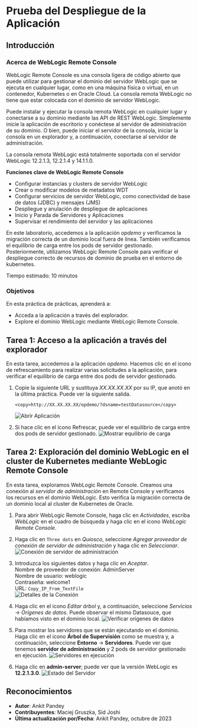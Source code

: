 # Prueba del Despliegue de la Aplicación

## Introducción

### Acerca de WebLogic Remote Console

WebLogic Remote Console es una consola ligera de código abierto que puede utilizar para gestionar el dominio del servidor WebLogic que se ejecuta en cualquier lugar, como en una máquina física o virtual, en un contenedor, Kubernetes o en Oracle Cloud. La consola remota WebLogic no tiene que estar colocada con el dominio de servidor WebLogic.

Puede instalar y ejecutar la consola remota WebLogic en cualquier lugar y conectarse a su dominio mediante las API de REST WebLogic. Simplemente inicie la aplicación de escritorio y conéctese al servidor de administración de su dominio. O bien, puede iniciar el servidor de la consola, iniciar la consola en un explorador y, a continuación, conectarse al servidor de administración.

La consola remota WebLogic está totalmente soportada con el servidor WebLogic 12.2.1.3, 12.2.1.4 y 14.1.1.0.

**Funciones clave de WebLogic Remote Console**

*   Configurar instancias y clusters de servidor WebLogic
*   Crear o modificar modelos de metadatos WDT
*   Configurar servicios de servidor WebLogic, como conectividad de base de datos (JDBC) y mensajes (JMS)
*   Despliegue y anulación de despliegue de aplicaciones
*   Inicio y Parada de Servidores y Aplicaciones
*   Supervisar el rendimiento del servidor y las aplicaciones

En este laboratorio, accedemos a la aplicación _opdemo_ y verificamos la migración correcta de un dominio local fuera de línea. También verificamos el equilibrio de carga entre los pods de servidor gestionado. Posteriormente, utilizamos WebLogic Remote Console para verificar el despliegue correcto de recursos de dominio de prueba en el entorno de kubernetes.

Tiempo estimado: 10 minutos

### Objetivos

En esta práctica de prácticas, aprenderá a:

*   Acceda a la aplicación a través del explorador.
*   Explore el dominio WebLogic mediante WebLogic Remote Console.

## Tarea 1: Acceso a la aplicación a través del explorador

En esta tarea, accedemos a la aplicación _opdemo_. Hacemos clic en el icono de refrescamiento para realizar varias solicitudes a la aplicación, para verificar el equilibrio de carga entre dos pods de servidor gestionado.

1.  Copie la siguiente URL y sustituya _XX.XX.XX.XX_ por su IP, que anotó en la última práctica. Puede ver la siguiente salida.
    
        <copy>http://XX.XX.XX.XX/opdemo/?dsname=testDatasource</copy>
        
    
    ![Abrir Aplicación](images/open-application.png)
    
2.  Si hace clic en el icono Refrescar, puede ver el equilibrio de carga entre dos pods de servidor gestionado. ![Mostrar equilibrio de carga](images/show-load-balancing.png)
    

## Tarea 2: Exploración del dominio WebLogic en el cluster de Kubernetes mediante WebLogic Remote Console

En esta tarea, exploramos WebLogic Remote Console. Creamos una conexión al _servidor de administración_ en Remote Console y verificamos los recursos en el dominio WebLogic. Esto verifica la migración correcta de un dominio local al cluster de Kubernetes de Oracle.

1.  Para abrir WebLogic Remote Console, haga clic en _Actividades_, escriba _WebLogic_ en el cuadro de búsqueda y haga clic en el icono _WebLogic Remote Console_.
    
2.  Haga clic en `Three dots` en _Quiosco_, seleccione _Agregar proveedor de conexión de servidor de administración_ y haga clic en _Seleccionar_. ![Conexión de servidor de administración](images/adminserver-connection.png)
    
3.  Introduzca los siguientes datos y haga clic en _Aceptar_.  
    Nombre de proveedor de conexión: AdminServer  
    Nombre de usuario: weblogic  
    Contraseña: welcome1  
    URL: `Copy_IP_From_TextFile`  
    ![Detalles de la Conexión](images/connection-details.png)
    
4.  Haga clic en el icono _Editar árbol_ y, a continuación, seleccione _Servicios_ -> _Orígenes de datos_. Puede observar el mismo Datasouce, que habíamos visto en el dominio local. ![Verificar orígenes de datos](images/verify-datasources.png)
    
5.  Para mostrar los servidores que se están ejecutando en el dominio. Haga clic en el icono **Árbol de Supervisión** como se muestra y, a continuación, seleccione **Entorno** -> **Servidores**. Puede ver que tenemos **servidor de administración** y 2 pods de servidor gestionado en ejecución. ![Servidores en ejecución](images/running-server-status.png)
    
6.  Haga clic en **admin-server**; puede ver que la versión WebLogic es **12.2.1.3.0**. ![Estado del Servidor](images/wls-version.png)
    

## Reconocimientos

*   **Autor**: Ankit Pandey
*   **Contribuyentes**: Maciej Gruszka, Sid Joshi
*   **Última actualización por/Fecha**: Ankit Pandey, octubre de 2023